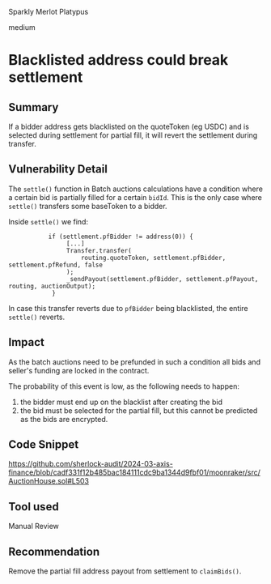 Sparkly Merlot Platypus

medium

# Blacklisted address could break settlement

## Summary
If a bidder address gets blacklisted on the quoteToken (eg USDC) and is selected during settlement for partial fill, it will revert the settlement during transfer.

## Vulnerability Detail
The `settle()` function  in Batch auctions calculations have a condition where a certain bid is partially filled for a certain `bidId`. This is the only case where `settle()` transfers some baseToken to a bidder.

Inside `settle()` we find: 
```solidity
           if (settlement.pfBidder != address(0)) {
                [...]
                Transfer.transfer(
                    routing.quoteToken, settlement.pfBidder, settlement.pfRefund, false
                );
                _sendPayout(settlement.pfBidder, settlement.pfPayout, routing, auctionOutput);
            }
```
In case this transfer reverts due to `pfBidder` being blacklisted, the entire `settle()` reverts.
## Impact
As the batch auctions need to be prefunded in such a condition all bids and seller's funding are locked in the contract. 

The probability of this event is low, as the following needs to happen:
1. the bidder must end up on the blacklist after creating the bid
2. the bid must be selected for the partial fill, but this cannot be predicted as the bids are encrypted. 
## Code Snippet
https://github.com/sherlock-audit/2024-03-axis-finance/blob/cadf331f12b485bac184111cdc9ba1344d9fbf01/moonraker/src/AuctionHouse.sol#L503
## Tool used

Manual Review

## Recommendation
Remove the partial fill address payout from settlement to `claimBids()`.
